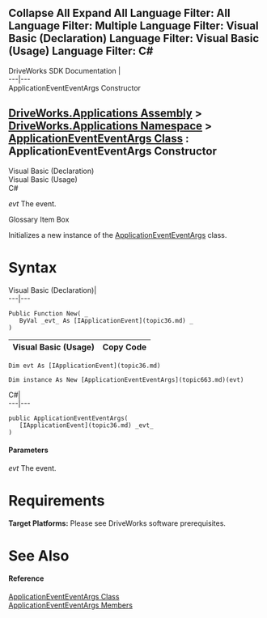 Collapse All Expand All Language Filter: All  Language Filter: Multiple  Language Filter: Visual Basic (Declaration) Language Filter: Visual Basic (Usage) Language Filter: C#  
---  
DriveWorks SDK Documentation  |   
---|---  
ApplicationEventEventArgs Constructor   
  
[DriveWorks.Applications Assembly](topic13.md) > [DriveWorks.Applications Namespace](topic16.md) > [ApplicationEventEventArgs Class](topic663.md) : ApplicationEventEventArgs Constructor  
---  
  
Visual Basic (Declaration)    
Visual Basic (Usage)    
C# 

_evt_
    The event.

Glossary Item Box

Initializes a new instance of the [ApplicationEventEventArgs](topic663.md) class. 

# Syntax

Visual Basic (Declaration)|   
---|---  
      
    
    Public Function New( _
       ByVal _evt_ As [IApplicationEvent](topic36.md) _
    )  
  
Visual Basic (Usage)| Copy Code  
---|---  
      
    
    Dim evt As [IApplicationEvent](topic36.md)
     
    Dim instance As New [ApplicationEventEventArgs](topic663.md)(evt)  
  
C#|   
---|---  
      
    
    public ApplicationEventEventArgs( 
       [IApplicationEvent](topic36.md) _evt_
    )  
  
#### Parameters

 _evt_
    The event.

# Requirements

**Target Platforms:** Please see DriveWorks software prerequisites.

# See Also

#### Reference

[ApplicationEventEventArgs Class](topic663.md)   
[ApplicationEventEventArgs Members](topic664.md)


